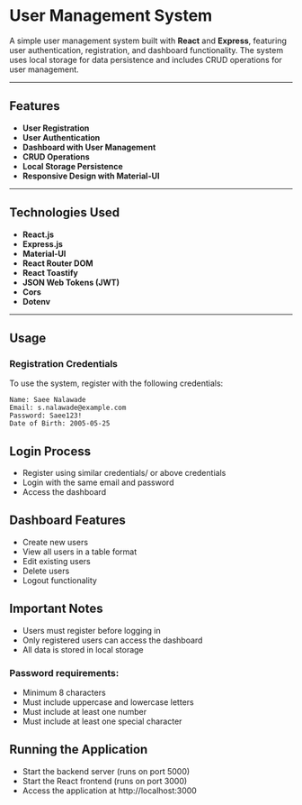 # User Management System

A simple user management system built with **React** and **Express**, featuring user authentication, registration, and dashboard functionality. The system uses local storage for data persistence and includes CRUD operations for user management.

---

## Features

- **User Registration**
- **User Authentication**
- **Dashboard with User Management**
- **CRUD Operations**
- **Local Storage Persistence**
- **Responsive Design with Material-UI**

---

## Technologies Used

- **React.js**
- **Express.js**
- **Material-UI**
- **React Router DOM**
- **React Toastify**
- **JSON Web Tokens (JWT)**
- **Cors**
- **Dotenv**

---

## Usage

### Registration Credentials
To use the system, register with the following credentials:

```plaintext
Name: Saee Nalawade  
Email: s.nalawade@example.com  
Password: Saee123!
Date of Birth: 2005-05-25
```

## Login Process
- Register using similar credentials/ or above credentials
- Login with the same email and password
- Access the dashboard

## Dashboard Features
- Create new users
- View all users in a table format
- Edit existing users
- Delete users
- Logout functionality
  
## Important Notes
- Users must register before logging in
- Only registered users can access the dashboard
- All data is stored in local storage

### Password requirements:
- Minimum 8 characters
- Must include uppercase and lowercase letters
- Must include at least one number
- Must include at least one special character

## Running the Application
- Start the backend server (runs on port 5000)
- Start the React frontend (runs on port 3000)
- Access the application at http://localhost:3000
